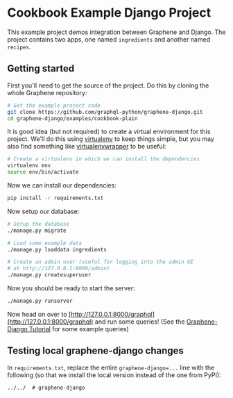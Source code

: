 Cookbook Example Django Project
===============================

This example project demos integration between Graphene and Django.
The project contains two apps, one named `ingredients` and another
named `recipes`.

Getting started
---------------

First you'll need to get the source of the project. Do this by cloning the
whole Graphene repository:

```bash
# Get the example project code
git clone https://github.com/graphql-python/graphene-django.git
cd graphene-django/examples/cookbook-plain
```

It is good idea (but not required) to create a virtual environment
for this project. We'll do this using
[virtualenv](http://docs.python-guide.org/en/latest/dev/virtualenvs/)
to keep things simple,
but you may also find something like
[virtualenvwrapper](https://virtualenvwrapper.readthedocs.org/en/latest/)
to be useful:

```bash
# Create a virtualenv in which we can install the dependencies
virtualenv env
source env/bin/activate
```

Now we can install our dependencies:

```bash
pip install -r requirements.txt
```

Now setup our database:

```bash
# Setup the database
./manage.py migrate

# Load some example data
./manage.py loaddata ingredients

# Create an admin user (useful for logging into the admin UI
# at http://127.0.0.1:8000/admin)
./manage.py createsuperuser
```

Now you should be ready to start the server:

```bash
./manage.py runserver
```

Now head on over to
[http://127.0.0.1:8000/graphql](http://127.0.0.1:8000/graphql)
and run some queries!
(See the [Graphene-Django Tutorial](http://docs.graphene-python.org/projects/django/en/latest/tutorial-plain/#testing-our-graphql-schema)
for some example queries)

Testing local graphene-django changes
-------------------------------------

In `requirements.txt`, replace the entire `graphene-django=...` line with the following (so that we install the local version instead of the one from PyPI):

```
../../  # graphene-django
```
